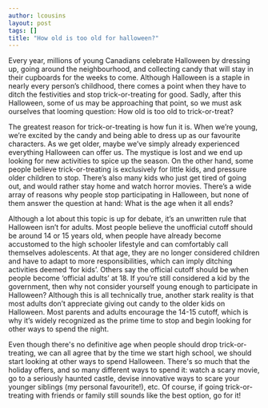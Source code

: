 ```yaml
---
author: lcousins
layout: post
tags: []
title: "How old is too old for halloween?"
---
```


Every year, millions of young Canadians celebrate Halloween by dressing
up, going around the neighbourhood, and collecting candy that will stay
in their cupboards for the weeks to come. Although Halloween is a staple
in nearly every person’s childhood, there comes a point when they have
to ditch the festivities and stop trick-or-treating for good. Sadly,
after this Halloween, some of us may be approaching that point, so we
must ask ourselves that looming question: How old is too old to
trick-or-treat?

The greatest reason for trick-or-treating is how fun it is. When we’re
young, we’re excited by the candy and being able to dress up as our
favourite characters. As we get older, maybe we’ve simply already
experienced everything Halloween can offer us. The mystique is lost and
we end up looking for new activities to spice up the season. On the
other hand, some people believe trick-or-treating is exclusively for
little kids, and pressure older children to stop. There’s also many kids
who just get tired of going out, and would rather stay home and watch
horror movies. There’s a wide array of reasons why people stop
participating in Halloween, but none of them answer the question at
hand: What is the age when it all ends?

Although a lot about this topic is up for debate, it’s an unwritten rule
that Halloween isn’t for adults. Most people believe the unofficial
cutoff should be around 14 or 15 years old, when people have already
become accustomed to the high schooler lifestyle and can comfortably
call themselves adolescents. At that age, they are no longer considered
children and have to adapt to more responsibilities, which can imply
ditching activities deemed ‘for kids’. Others say the official cutoff
should be when people become ‘official adults’ at 18. If you’re still
considered a kid by the government, then why not consider yourself young
enough to participate in Halloween? Although this is all technically
true, another stark reality is that most adults don’t appreciate giving
out candy to the older kids on Halloween. Most parents and adults
encourage the 14-15 cutoff, which is why it’s widely recognized as the
prime time to stop and begin looking for other ways to spend the night.

Even though there's no definitive age when people should drop
trick-or-treating, we can all agree that by the time we start high
school, we should start looking at other ways to spend Halloween.
There's so much that the holiday offers, and so many different ways to
spend it: watch a scary movie, go to a seriously haunted castle, devise
innovative ways to scare your younger siblings (my personal favourite!),
etc. Of course, if going trick-or-treating with friends or family still
sounds like the best option, go for it!
